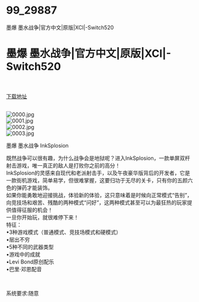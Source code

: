 # 99_29887
墨爆 墨水战争|官方中文|原版|XCI|-Switch520
# 墨爆 墨水战争|官方中文|原版|XCI|-Switch520
 <br/></br>
[下载地址](https://www.switch520.cc/article/29887 "下载地址")
<br/></br>

<p><img title="0000.jpg" src="https://www.switch520.cc/muke_img/2022_04_19_bf0eb25bbbf4b.jpg" alt="0000.jpg"><br>
<img title="0001.jpg" src="https://www.switch520.cc/muke_img/2022_04_19_0f281e572ccc8.jpg" alt="0001.jpg"><br>
<img title="0002.jpg" src="https://www.switch520.cc/muke_img/2022_04_19_d19b38de7bc3b.jpg" alt="0002.jpg"><br>
<img title="0003.jpg" src="https://www.switch520.cc/muke_img/2022_04_19_4e4608e37a7c1.jpg" alt="0003.jpg"></p>
<p>墨爆 墨水战争 InkSplosion</p>
<p>既然战争可以很有趣，为什么战争会是地狱呢？进入InkSplosion，一款单屏双杆射击游戏，唯一真正的敌人是打败你之前的高分！<br>
InkSplosion的灵感来自现代和老派射击手，以及午夜豪华版背后的开发者，它是一款街机游戏，简单易学，但很难掌握，这要归功于无尽的关卡，只有你的五颜六色的弹药才能装饰。<br>
如果你能勇敢地迎接挑战，体验新的体验，这只意味着是时候向正常模式“告别”，向竞技场和艰苦、残酷的两种模式“问好”，这两种模式甚至可以为最狂热的玩家提供值得征服的机会！<br>
一旦你开始玩，就很难停下来！<br>
特征：<br>
•3种游戏模式（普通模式、竞技场模式和硬模式）<br>
•层出不穷<br>
•5种不同的武器类型<br>
•游戏中的成就<br>
•Levi Bond原创配乐<br>
•巴里·邓恩配音</p>
<p>&nbsp;</p>
<p>系统要求:随意</p>



